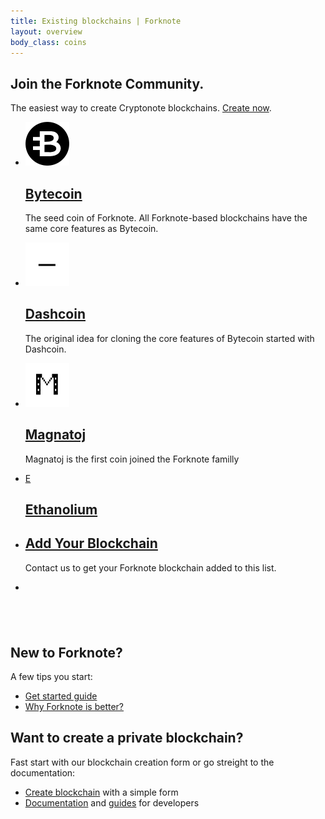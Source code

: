 ```yaml
---
title: Existing blockchains | Forknote
layout: overview
body_class: coins
---
```


<link rel="stylesheet" href="/css/bootstrap.min.css">

<div class="full-width dev-program-callout">
  <div class="wrapper">
    <h2>Join the Forknote Community.</h2>
    <p>The easiest way to create Cryptonote blockchains. <a href="/create/">Create now</a>.</p>
  </div>
</div>

<div class="full-width-divider">
  <ul class="wrapper highlights">
    <li class="highlight-module">
      <a href="" data-toggle="modal" data-target="#bytecoin_modal"><span class="mega-octicon"><img src="/images/coins/bytecoin@2x.png" width="70" height="70" /></span></a>
      <h2><a href="" data-toggle="modal" data-target="#bytecoin_modal">Bytecoin</a></h2>
      <p>The seed coin of Forknote. All Forknote-based blockchains have the same core features as Bytecoin.</p>
    </li>
    <li class="highlight-module">
      <a href="" data-toggle="modal" data-target="#dashcoin_modal"><span class="mega-octicon"><img src="/images/coins/dashcoin@2x.png" width="70" height="70" /></span></a>
      <h2><a href="" data-toggle="modal" data-target="#dashcoin_modal">Dashcoin</a></h2>
      <p>The original idea for cloning the core features of Bytecoin started with Dashcoin.</p>
    </li>
    <li class="highlight-module">
      <a href="" data-toggle="modal" data-target="#magnatoj_modal"><span class="mega-octicon"><img src="/images/coins/magnatoj@2x.png" width="70" height="70" /></span></a>
      <h2><a href="" data-toggle="modal" data-target="#magnatoj_modal">Magnatoj</a></h2>
      <p>Magnatoj is the first coin joined the Forknote familly</p>
    </li>
  </ul>
</div>
<div class="full-width-divider">
  <ul class="wrapper highlights">
    <li class="highlight-module">
      <a href="" data-toggle="modal" data-target="#ethanolium_modal"><span class="mega-octicon">E</span></a>
      <h2><a href="" data-toggle="modal" data-target="#ethanolium_modal">Ethanolium</a></h2>
      <p></p>
    </li>
    <li class="highlight-module">
      <a href="/contact/"><span class="mega-octicon octicon-question"></span></a>
      <h2><a href="/contact/">Add Your Blockchain</a></h2>
      <p>Contact us to get your Forknote blockchain added to this list.</p>
    </li>
    <li class="highlight-module">
      <span class="mega-octicon">&nbsp;</span>
      <h2>&nbsp;</h2>
      <p></p>
    </li>
  </ul>
</div>

<div class="wrapper clearfix">
  <div class="program-info-column">
    <span class="mega-octicon octicon-organization"></span>
    <h2>New to Forknote?</h2>
    <p>A few tips you start:</p>
    <ul>
      <li><a href="/guides/getting-started/">Get started guide</a></li>
      <li><a href="/documentation/cryptonote-generator/forknote/">Why Forknote is better?</a></li>
    </ul>
  </div>

  <div class="program-info-column">
    <span class="mega-octicon octicon-git-branch-create"></span>
    <h2>Want to create a private blockchain?</h2>
    <p>Fast start with our blockchain creation form or go streight to the documentation:</p>
    <ul>
      <li><a href="/create/">Create blockchain</a> with a simple form</li>
      <li><a href="/documentation/">Documentation</a> and <a href="/guides/" title="cryptonote tutorials">guides</a> for developers</li>
    </ul>
  </div>
</div>

<!-- Bytecoin modal -->
<div id="bytecoin_modal" class="modal" tabindex="-1" role="dialog" aria-labelledby="configModalLabel" aria-hidden="true" style="display: none;">
  <div class="modal-dialog">
    <div class="modal-content">
      <div class="modal-body">
        <pre class="terminal">$ ./forknoted --config-file configs/bytecoin.conf</pre>
        <pre class="terminal">$ ./simplewallet --config-file configs/bytecoin.conf</pre>

        <h4>Website</h4>
        <p><a href="https://bytecoin.org" target="_blank">https://bytecoin.org</a></p>

        <h4>Exchanges</h4>
        <p><a href="https://www.changer.com" target="_blank">Changer</a><br />
        <a href="https://hitbtc.com/exchange/BCNBTC" target="_blank">HitBTC</a><br />
        <a href="https://poloniex.com/exchange#btc_bcn" target="_blank">Poloniex</a><br />
        <a href="https://btc-market.org/?Pair=BCN_BTC" target="_blank">BTC Market</a><br />
        </p>

        <h4>Pools</h4>
        <p><a href="http://democats.org" target="_blank">Democats</a><br />
        <a href="https://minergate.com" target="_blank">Minergate</a><br />
        <a href="http://bytecoin.miner.center" target="_blank">Miner.center</a><br />
        <a href="http://cryptmonero.com/bytecoin/" target="_blank">cryptmonero.com</a><br />
        </p>

        <h4>Community</h4>
        <p>
          <a href="https://bytecointalk.org" target="_blank">Bytecointalk</a><br />
          <a href="https://bitcointalk.org/index.php?topic=512747.0" target="_blank">Bitcointalk</a><br />
          <a href="https://twitter.com/bytecoin_dev" target="_blank">Twitter</a><br />
        </p>
        <h4>Other links</h4>
        <p>
          <a href="http://chainradar.com/bcn/blocks" target="_blank">ChainRadar</a><br />
          <a href="http://bytecoiner.org" target="_blank">Bytecoiner</a><br />
          <a href="https://freebytecoin.cf" target="_blank">Faucet</a><br />
        </p>

      </div>
      <div class="modal-footer">
        <button type="button" class="btn btn-outline-grey" data-dismiss="modal"><span class="close reset-this">Close</span></button>
      </div>
    </div><!-- /.modal-content -->
  </div><!-- /.modal-dialog -->
</div>

<!-- Dashcoin modal -->
<div id="dashcoin_modal" class="modal" tabindex="-1" role="dialog" aria-labelledby="configModalLabel" aria-hidden="true" style="display: none;">
  <div class="modal-dialog">
    <div class="modal-content">
      <div class="modal-body">
        <pre class="terminal">$ ./forknoted</pre>
        <pre class="terminal">$ ./simplewallet</pre>

        <h4>Website</h4>
        <p><a href="http://dashcoin.info" target="_blank">http://dashcoin.info</a></p>

        <h4>Exchanges</h4>
        <a href="https://hitbtc.com/exchange/DSHBTC" target="_blank">HitBTC</a><br />
        <a href="https://poloniex.com/exchange#xmr_dsh" target="_blank">Poloniex</a><br />
        </p>

        <h4>Pools</h4>
        <p><a href="http://democats.org" target="_blank">Democats</a><br />
        <a href="https://minergate.com" target="_blank">Minergate</a><br />
        </p>

        <h4>Community</h4>
        <p>
          <a href="https://bitcointalk.org/index.php?topic=1020627.0" target="_blank">Bitcointalk</a><br />
          <a href="http://webchat.freenode.net/?channels=#dashcoin" target="_blank">IRC</a><br />
          <a href="https://twitter.com/search?q=dashcoin%20dsh&src=typd" target="_blank">Twitter</a><br />
        </p>

        <h4>Other links</h4>
        <p>
          <a href="http://chainradar.com/dsh/blocks" target="_blank">ChainRadar</a><br />
        </p>

      </div>
      <div class="modal-footer">
        <button type="button" class="btn btn-outline-grey" data-dismiss="modal"><span class="close reset-this">Close</span></button>
      </div>
    </div><!-- /.modal-content -->
  </div><!-- /.modal-dialog -->
</div>

<!-- Magnatoj modal -->
<div id="magnatoj_modal" class="modal" tabindex="-1" role="dialog" aria-labelledby="configModalLabel" aria-hidden="true" style="display: none;">
  <div class="modal-dialog">
    <div class="modal-content">
      <div class="modal-body">
        <pre class="terminal">$ ./forknoted --config-file configs/magnatoj.conf</pre>
        <pre class="terminal">$ ./simplewallet --config-file configs/magnatoj.conf</pre>

        <h4>Pools</h4>
        <p><a href="http://democats.org" target="_blank">Democats</a><br />
        </p>

        <h4>Community</h4>
        <p>
          <a href="https://bitcointalk.org/index.php?topic=1270755.0" target="_blank">Bitcointalk</a><br />
        </p>

      </div>
      <div class="modal-footer">
        <button type="button" class="btn btn-outline-grey" data-dismiss="modal"><span class="close reset-this">Close</span></button>
      </div>
    </div><!-- /.modal-content -->
  </div><!-- /.modal-dialog -->
</div>

<!-- Ethanolium modal -->
<div id="ethanolium_modal" class="modal" tabindex="-1" role="dialog" aria-labelledby="configModalLabel" aria-hidden="true" style="display: none;">
  <div class="modal-dialog">
    <div class="modal-content">
      <div class="modal-body">
        <pre class="terminal">$ ./forknoted --config-file configs/ethanolium.conf</pre>
        <pre class="terminal">$ ./simplewallet --config-file configs/ethanolium.conf</pre>

        <h4>Pools</h4>
        <p><a href="http://democats.org" target="_blank">Democats</a><br />
        </p>

        <h4>Community</h4>
        <p>
          <a href="https://bitcointalk.org/index.php?topic=1184064.0" target="_blank">Bitcointalk</a><br />
        </p>

      </div>
      <div class="modal-footer">
        <button type="button" class="btn btn-outline-grey" data-dismiss="modal"><span class="close reset-this">Close</span></button>
      </div>
    </div><!-- /.modal-content -->
  </div><!-- /.modal-dialog -->
</div>

<script src="https://maxcdn.bootstrapcdn.com/bootstrap/3.3.5/js/bootstrap.min.js"></script>